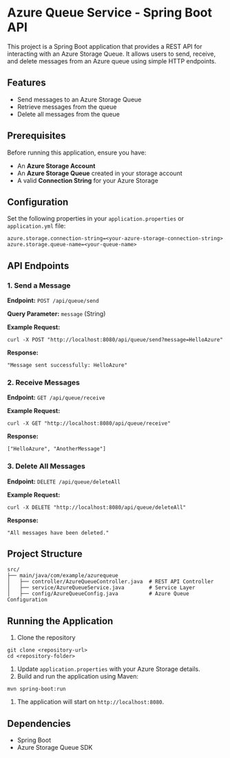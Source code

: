 # Azure Queue Service - Spring Boot API

This project is a Spring Boot application that provides a REST API for interacting with an Azure Storage Queue. It allows users to send, receive, and delete messages from an Azure queue using simple HTTP endpoints.

## Features

- Send messages to an Azure Storage Queue
- Retrieve messages from the queue
- Delete all messages from the queue

## Prerequisites

Before running this application, ensure you have:

- An **Azure Storage Account**
- An **Azure Storage Queue** created in your storage account
- A valid **Connection String** for your Azure Storage

## Configuration

Set the following properties in your `application.properties` or `application.yml` file:

```
azure.storage.connection-string=<your-azure-storage-connection-string>
azure.storage.queue-name=<your-queue-name>
```

## API Endpoints

### 1. Send a Message

**Endpoint:** `POST /api/queue/send`

**Query Parameter:** `message` (String)

**Example Request:**

```
curl -X POST "http://localhost:8080/api/queue/send?message=HelloAzure"
```

**Response:**

```
"Message sent successfully: HelloAzure"
```

### 2. Receive Messages

**Endpoint:** `GET /api/queue/receive`

**Example Request:**

```
curl -X GET "http://localhost:8080/api/queue/receive"
```

**Response:**

```
["HelloAzure", "AnotherMessage"]
```

### 3. Delete All Messages

**Endpoint:** `DELETE /api/queue/deleteAll`

**Example Request:**

```
curl -X DELETE "http://localhost:8080/api/queue/deleteAll"
```

**Response:**

```
"All messages have been deleted."
```

## Project Structure

```
src/
├── main/java/com/example/azurequeue
│   ├── controller/AzureQueueController.java  # REST API Controller
│   ├── service/AzureQueueService.java        # Service Layer
│   ├── config/AzureQueueConfig.java          # Azure Queue Configuration
```

## Running the Application

1. Clone the repository

```
git clone <repository-url>
cd <repository-folder>
```

1. Update `application.properties` with your Azure Storage details.
2. Build and run the application using Maven:

```
mvn spring-boot:run
```

1. The application will start on `http://localhost:8080`.

## Dependencies

- Spring Boot
- Azure Storage Queue SDK